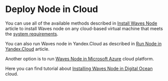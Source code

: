 # Deploy Node in Cloud

You can use all of the available methods described in [Install Waves Node](/en/waves-node/how-to-install-a-node/how-to-install-a-node) article to install Waves node on any cloud-based virtual machine that meets the [system requirements](/en/waves-node/how-to-install-a-node/how-to-install-a-node#system-requirements).

You can also run Waves node in Yandex.Cloud as described in [Run Node in Yandex.Cloud](/en/waves-node/running-waves-node-in-yandex-cloud) article.

Another option is to run [Waves Node in Microsoft Azure](https://azuremarketplace.microsoft.com/en-us/marketplace/apps/waves.waves_docker?tab=Overview) cloud platform.

Here you can find tutorial about [Installing Waves Node in Digital Ocean](https://www.youtube.com/watch?v=CDmMeZlzKbk&feature=youtu.be) cloud.
